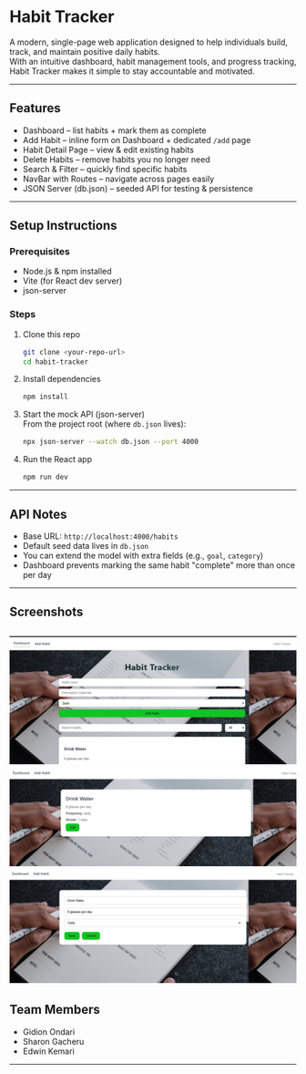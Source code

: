 # Habit Tracker

A modern, single-page web application designed to help individuals build, track, and maintain positive daily habits.  
With an intuitive dashboard, habit management tools, and progress tracking, Habit Tracker makes it simple to stay accountable and motivated.

---

## Features
- Dashboard – list habits + mark them as complete  
- Add Habit – inline form on Dashboard + dedicated `/add` page  
- Habit Detail Page – view & edit existing habits  
- Delete Habits – remove habits you no longer need  
- Search & Filter – quickly find specific habits  
- NavBar with Routes – navigate across pages easily  
- JSON Server (db.json) – seeded API for testing & persistence  

---

## Setup Instructions

### Prerequisites
- Node.js & npm installed
- Vite (for React dev server)
- json-server

### Steps
1. Clone this repo  
   ```bash
   git clone <your-repo-url>
   cd habit-tracker
   ```

2. Install dependencies  
   ```bash
   npm install
   ```

3. Start the mock API (json-server)  
   From the project root (where `db.json` lives):  
   ```bash
   npx json-server --watch db.json --port 4000
   ```

4. Run the React app  
   ```bash
   npm run dev
   ```

---

## API Notes
- Base URL: `http://localhost:4000/habits`
- Default seed data lives in `db.json`
- You can extend the model with extra fields (e.g., `goal`, `category`)
- Dashboard prevents marking the same habit "complete" more than once per day

---

## Screenshots
![Dashboard](image-1.png)
![View Habit](image-2.png)
![Edit habit](image-3.png)
---

## Team Members
- Gidion Ondari
- Sharon Gacheru
- Edwin Kemari  

---
